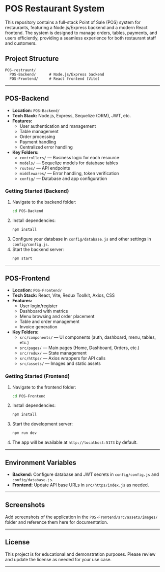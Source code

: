# POS Restaurant System

This repository contains a full-stack Point of Sale (POS) system for restaurants, featuring a Node.js/Express backend and a modern React frontend. The system is designed to manage orders, tables, payments, and users efficiently, providing a seamless experience for both restaurant staff and customers.

## Project Structure

```
POS-restraunt/
  POS-Backend/      # Node.js/Express backend
  POS-Frontend/     # React frontend (Vite)
```

---

## POS-Backend

- **Location:** `POS-Backend/`
- **Tech Stack:** Node.js, Express, Sequelize (ORM), JWT, etc.
- **Features:**
  - User authentication and management
  - Table management
  - Order processing
  - Payment handling
  - Centralized error handling
- **Key Folders:**
  - `controllers/` — Business logic for each resource
  - `models/` — Sequelize models for database tables
  - `routes/` — API endpoints
  - `middlewares/` — Error handling, token verification
  - `config/` — Database and app configuration

### Getting Started (Backend)

1. Navigate to the backend folder:
   ```sh
   cd POS-Backend
   ```
2. Install dependencies:
   ```sh
   npm install
   ```
3. Configure your database in `config/database.js` and other settings in `config/config.js`.
4. Start the backend server:
   ```sh
   npm start
   ```

---

## POS-Frontend

- **Location:** `POS-Frontend/`
- **Tech Stack:** React, Vite, Redux Toolkit, Axios, CSS
- **Features:**
  - User login/register
  - Dashboard with metrics
  - Menu browsing and order placement
  - Table and order management
  - Invoice generation
- **Key Folders:**
  - `src/components/` — UI components (auth, dashboard, menu, tables, etc.)
  - `src/pages/` — Main pages (Home, Dashboard, Orders, etc.)
  - `src/redux/` — State management
  - `src/https/` — Axios wrappers for API calls
  - `src/assets/` — Images and static assets

### Getting Started (Frontend)

1. Navigate to the frontend folder:
   ```sh
   cd POS-Frontend
   ```
2. Install dependencies:
   ```sh
   npm install
   ```
3. Start the development server:
   ```sh
   npm run dev
   ```
4. The app will be available at `http://localhost:5173` by default.

---

## Environment Variables

- **Backend:** Configure database and JWT secrets in `config/config.js` and `config/database.js`.
- **Frontend:** Update API base URLs in `src/https/index.js` as needed.

---

## Screenshots

Add screenshots of the application in the `POS-Frontend/src/assets/images/` folder and reference them here for documentation.

---

## License

This project is for educational and demonstration purposes. Please review and update the license as needed for your use case.

---
